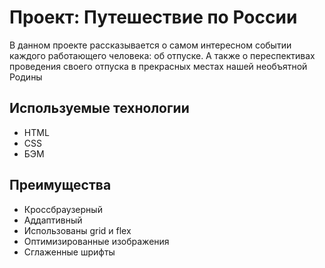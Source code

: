 # Проект: Путешествие по России

В данном проекте рассказывается о самом интересном событии каждого работающего человека: об отпуске. А также о переспективах проведения своего отпуска в прекрасных местах нашей необъятной Родины

## Используемые технологии
* HTML
* CSS
* БЭМ

## Преимущества

* Кроссбраузерный
* Аддаптивный
* Использованы grid и flex
* Оптимизированные изображения
* Сглаженные шрифты
